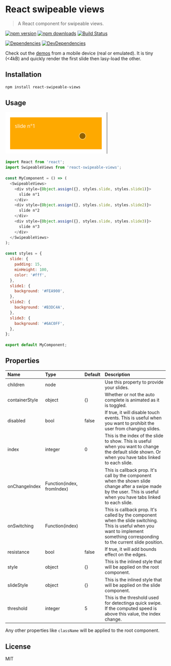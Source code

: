# React swipeable views

> A React component for swipeable views.

[![npm version](https://img.shields.io/npm/v/react-swipeable-views.svg?style=flat-square)](https://www.npmjs.com/package/react-swipeable-views)
[![npm downloads](https://img.shields.io/npm/dm/react-swipeable-views.svg?style=flat-square)](https://www.npmjs.com/package/react-swipeable-views)
[![Build Status](https://travis-ci.org/oliviertassinari/react-swipeable-views.svg?branch=master)](https://travis-ci.org/oliviertassinari/react-swipeable-views)

[![Dependencies](https://img.shields.io/david/oliviertassinari/react-swipeable-views.svg?style=flat-square)](https://david-dm.org/oliviertassinari/react-swipeable-views)
[![DevDependencies](https://img.shields.io/david/dev/oliviertassinari/react-swipeable-views.svg?style=flat-square)](https://david-dm.org/oliviertassinari/react-swipeable-views#info=devDependencies&view=list)

Check out the [demos](http://oliviertassinari.github.io/react-swipeable-views/) from a mobile device (real or emulated).
It is tiny (<4kB) and quickly render the first slide then lasy-load the other.

## Installation

```sh
npm install react-swipeable-views
```

## Usage
![alt tag](docs/usage.gif)

```js
import React from 'react';
import SwipeableViews from 'react-swipeable-views';

const MyComponent = () => (
  <SwipeableViews>
    <div style={Object.assign({}, styles.slide, styles.slide1)}>
      slide n°1
    </div>
    <div style={Object.assign({}, styles.slide, styles.slide2)}>
      slide n°2
    </div>
    <div style={Object.assign({}, styles.slide, styles.slide3)}>
      slide n°3
    </div>
  </SwipeableViews>
);

const styles = {
  slide: {
    padding: 15,
    minHeight: 100,
    color: '#fff',
  },
  slide1: {
    background: '#FEA900',
  },
  slide2: {
    background: '#B3DC4A',
  },
  slide3: {
    background: '#6AC0FF',
  },
};

export default MyComponent;
```

## Properties

| Name | Type | Default | Description |
|:-----|:-----|:--------|:------------|
| children | node |  | Use this property to provide your slides. |
| containerStyle | object | {} | Whether or not the auto complete is animated as it is toggled. |
| disabled | bool | false | If true, it will disable touch events. This is useful when you want to prohibit the user from changing slides. |
| index | integer | 0 | This is the index of the slide to show. This is useful when you want to change the default slide shown. Or when you have tabs linked to each slide. |
| onChangeIndex | Function(index, fromIndex) |  | This is callback prop. It's call by the component when the shown slide change after a swipe made by the user. This is useful when you have tabs linked to each slide. |
| onSwitching | Function(index) |  | This is callback prop. It's called by the component when the slide switching. This is useful when you want to implement something corresponding to the current slide position. |
| resistance | bool | false | If true, it will add bounds effect on the edges. |
| style | object | {} | This is the inlined style that will be applied on the root component. |
| slideStyle | object | {} | This is the inlined style that will be applied on the slide component. |
| threshold | integer | 5 | This is the threshold used for detectinga quick swipe. If the computed speed is above this value, the index change. |

Any other properties like `className` will be applied to the root component.

## License

MIT
